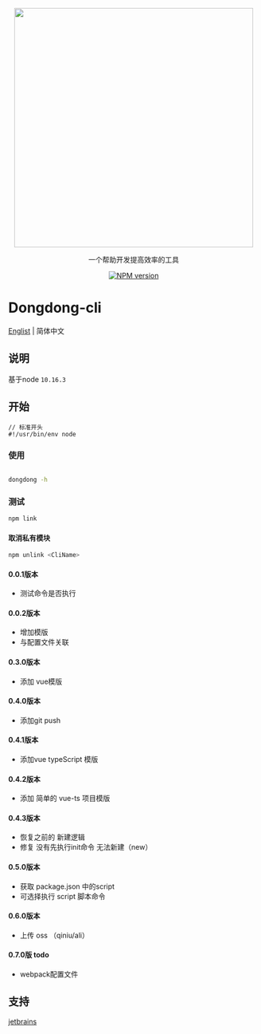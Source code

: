 
<p align="center">
  <a href="https://www.npmjs.com/package/dongdong_cli">
    <img width="480" src="http://img.wangdongdong9264.xyz/DongdongDev.png">
  </a>
</p>

<div align="center">
一个帮助开发提高效率的工具
  
[![NPM version][npm-image]][npm-url]

[npm-image]: http://img.shields.io/npm/v/antd.svg?style=flat-square
[npm-url]: https://www.npmjs.com/package/dongdong_cli
  
</div>

# Dongdong-cli

[Englist](./README.md) | 简体中文

## 说明

基于node `10.16.3`

## 开始

```
// 标准开头
#!/usr/bin/env node
```

### 使用

```bash

dongdong -h

```

### 测试

```sh
npm link
```

#### 取消私有模块

```sh
npm unlink <CliName>
```

#### 0.0.1版本

* 测试命令是否执行

#### 0.0.2版本

* 增加模版
* 与配置文件关联

#### 0.3.0版本

* 添加 vue模版

#### 0.4.0版本

* 添加git push

#### 0.4.1版本

* 添加vue typeScript 模版

#### 0.4.2版本

* 添加 简单的 vue-ts 项目模版

#### 0.4.3版本

* 恢复之前的 新建逻辑
* 修复 没有先执行init命令 无法新建（new）

#### 0.5.0版本

* 获取 package.json 中的script
* 可选择执行 script 脚本命令

#### 0.6.0版本

* 上传 oss （qiniu/ali）

#### 0.7.0版 todo

* webpack配置文件

## 支持

[jetbrains](https://www.jetbrains.com/?from=dongdong_cli)
